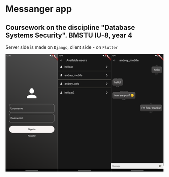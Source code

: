 # Messanger app
## Coursework on the discipline "Database Systems Security". BMSTU IU-8, year 4

Server side is made on `Django`, client side - on `Flutter`

![Full size](https://github.com/Berendei-Jr/messanger/blob/main/images/screenshots.png)
